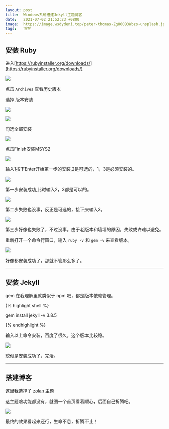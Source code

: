 ```yaml
---
layout: post
title:  Windows系统搭建Jekyll主题博客
date:   2021-07-02 21:52:23 +0800
image:  https://image.wsdydeni.top/peter-thomas-ZgU60B3Wbzs-unsplash.jpg
tags:   博客
---
```



## 安装 Ruby

进入[https://rubyinstaller.org/downloads/](https://rubyinstaller.org/downloads/)

![](https://image.wsdydeni.top/Ruby%E4%B8%8B%E8%BD%BD%E7%95%8C%E9%9D%A2%E5%9B%BE.png)

点击 `Archives` 查看历史版本

选择 [](https://github.com/oneclick/rubyinstaller2/releases/download/RubyInstaller-2.6.5-1/rubyinstaller-devkit-2.6.5-1-x86.exe) 版本安装

![](https://image.wsdydeni.top/Ruby%E5%AE%89%E8%A3%85%E6%B5%81%E7%A8%8B1.png)

![](https://image.wsdydeni.top/Ruby%E5%AE%89%E8%A3%85%E6%B5%81%E7%A8%8B2.png)

勾选全部安装

![](https://image.wsdydeni.top/Ruby%E5%AE%89%E8%A3%85%E6%B5%81%E7%A8%8B3.png)

点击Finish安装MSYS2

![](https://image.wsdydeni.top/Ruby%E5%AE%89%E8%A3%85%E6%B5%81%E7%A8%8B4.png)

输入1按下Enter开始第一步的安装,2是可选的，1，3是必须安装的。

![](https://image.wsdydeni.top/Ruby%E5%AE%89%E8%A3%85%E6%B5%81%E7%A8%8B5.png)

第一步安装成功,此时输入2，3都是可以的。

![](https://image.wsdydeni.top/Ruby%E5%AE%89%E8%A3%85%E6%B5%81%E7%A8%8B6.png)

第二步失败也没事，反正是可选的，接下来输入3。

![](https://image.wsdydeni.top/Ruby%E5%AE%89%E8%A3%85%E6%B5%81%E7%A8%8B7.png)

第三步好像也失败了，不过没事。由于老版本和墙墙的原因，失败或许难以避免。

重新打开一个命令行窗口，输入 `ruby -v` 和 `gem -v` 来查看版本。

![](https://image.wsdydeni.top/Ruby%E5%AE%89%E8%A3%85%E6%B5%81%E7%A8%8B8.png)

好像都安装成功了，那就不管那么多了。

***

## 安装 Jekyll

gem 在我理解里就类似于 npm 吧，都是版本依赖管理。

{% highlight shell %}


gem install jekyll -v 3.8.5

{% endhighlight %}

输入以上命令安装，百度了很久，这个版本比较稳。

![](https://image.wsdydeni.top/Ruby%E5%AE%89%E8%A3%85%E6%B5%81%E7%A8%8B9.png)

貌似是安装成功了，完活。

***

## 搭建博客

这里我选择了 [zolan](https://github.com/artemsheludko/zolan) 主题 

这主题啥功能都没有，就图一个首页看着顺心，后面自己折腾吧。

![](https://image.wsdydeni.top/%E5%8D%9A%E5%AE%A2%E9%A2%84%E8%A7%88%E6%95%88%E6%9E%9C%E5%9B%BE.png)

最终的效果看起来还行，生命不息，折腾不止！